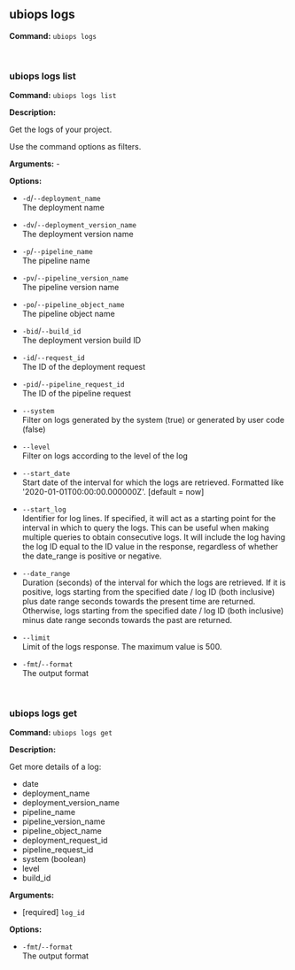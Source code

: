 ## ubiops logs

**Command:** `ubiops logs`


<br/>

### ubiops logs list

**Command:** `ubiops logs list`

**Description:**

Get the logs of your project.

Use the command options as filters.

**Arguments:** - 

**Options:**

- `-d`/`--deployment_name`<br/>The deployment name

- `-dv`/`--deployment_version_name`<br/>The deployment version name

- `-p`/`--pipeline_name`<br/>The pipeline name

- `-pv`/`--pipeline_version_name`<br/>The pipeline version name

- `-po`/`--pipeline_object_name`<br/>The pipeline object name

- `-bid`/`--build_id`<br/>The deployment version build ID

- `-id`/`--request_id`<br/>The ID of the deployment request

- `-pid`/`--pipeline_request_id`<br/>The ID of the pipeline request

- `--system`<br/>Filter on logs generated by the system (true) or generated by user code (false)

- `--level`<br/>Filter on logs according to the level of the log

- `--start_date`<br/>Start date of the interval for which the logs are retrieved. Formatted like '2020-01-01T00:00:00.000000Z'. [default = now]

- `--start_log`<br/>Identifier for log lines. If specified, it will act as a starting point for the interval in which to query the logs. This can be useful when making multiple queries to obtain consecutive logs. It will include the log having the log ID equal to the ID value in the response, regardless of whether the date_range is positive or negative.

- `--date_range`<br/>Duration (seconds) of the interval for which the logs are retrieved. If it is positive, logs starting from the specified date / log ID (both inclusive) plus date range seconds towards the present time are returned. Otherwise, logs starting from the specified date / log ID (both inclusive) minus date range seconds towards the past are returned.

- `--limit`<br/>Limit of the logs response. The maximum value is 500.

- `-fmt`/`--format`<br/>The output format


<br/>

### ubiops logs get

**Command:** `ubiops logs get`

**Description:**


Get more details of a log:
- date
- deployment_name
- deployment_version_name
- pipeline_name
- pipeline_version_name
- pipeline_object_name
- deployment_request_id
- pipeline_request_id
- system (boolean)
- level
- build_id

**Arguments:**

- [required] `log_id`



**Options:**

- `-fmt`/`--format`<br/>The output format


<br/>
